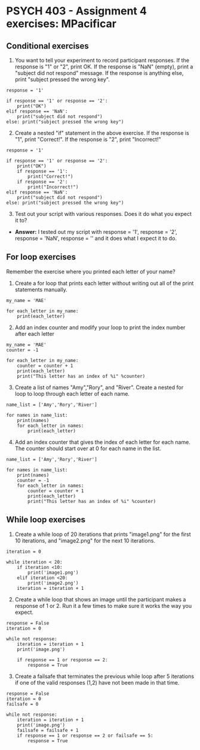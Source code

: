 # PSYCH 403 - Assignment 4 exercises: MPacificar

## Conditional exercises
1. You want to tell your experiment to record participant responses. If the response is "1" or "2", print OK. If the response is "NaN" (empty), print a "subject did not respond" message. If the response is anything else, print "subject pressed the wrong key".
```
response = '1'

if response == '1' or response == '2':
    print("OK")
elif response == 'NaN':
    print("subject did not respond")
else: print("subject pressed the wrong key")
```
2. Create a nested "if" statement in the above exercise. If the response is "1", print "Correct!". If the response is "2", print "Incorrect!"
```
response = '1'

if response == '1' or response == '2':
    print("OK")
    if response == '1':
        print("Correct!")
    if response == '2':
        print("Incorrect!")
elif response == 'NaN':
    print("subject did not respond")
else: print("subject pressed the wrong key")
```
3. Test out your script with various responses. Does it do what you expect it to?
- **Answer:** I tested out my script with response = '1', response = '2', response = 'NaN', response = '' and it does what I expect it to do.

## For loop exercises
Remember the exercise where you printed each letter of your name? 
1. Create a for loop that prints each letter without writing out all of the print statements manually.
```
my_name = 'MAE'

for each_letter in my_name:
    print(each_letter)
```
2. Add an index counter and modify your loop to print the index number after each letter
```
my_name = 'MAE'
counter = -1

for each_letter in my_name:
    counter = counter + 1
    print(each_letter)
    print("This letter has an index of %i" %counter)
```
3. Create a list of names "Amy","Rory", and "River". Create a nested for loop to loop through each letter of each name.
```
name_list = ['Amy','Rory','River']

for names in name_list:
    print(names)
    for each_letter in names:
        print(each_letter)
```
4. Add an index counter that gives the index of each letter for each name. The counter should start over at 0 for each name in the list.
```
name_list = ['Amy','Rory','River']

for names in name_list:
    print(names)
    counter = -1
    for each_letter in names:
        counter = counter + 1 
        print(each_letter)
        print("This letter has an index of %i" %counter)
```

## While loop exercises
1. Create a while loop of 20 iterations that prints "image1.png" for the first 10 iterations, and "image2.png" for the next 10 iterations.
```
iteration = 0

while iteration < 20:
    if iteration <10:    
        print('image1.png')
    elif iteration <20:
        print('image2.png')
    iteration = iteration + 1
```
2. Create a while loop that shows an image until the participant makes a response of 1 or 2. Run it a few times to make sure it works the way you expect.
```
response = False
iteration = 0

while not response:
    iteration = iteration + 1
    print('image.png')
    
    if response == 1 or response == 2:
        response = True
```
3. Create a failsafe that terminates the previous while loop after 5 iterations if one of the valid responses (1,2) have not been made in that time.
```
response = False
iteration = 0
failsafe = 0

while not response:
    iteration = iteration + 1
    print('image.png')
    failsafe = failsafe + 1
    if response == 1 or response == 2 or failsafe == 5:
        response = True
```

